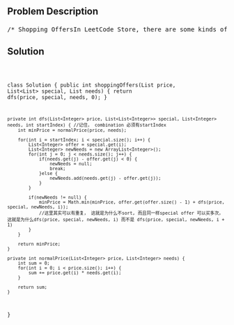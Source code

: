 <!--
<style>
  body { font-family: Arial, sans-serif; }
  .container { max-width: 700px; margin: 0 auto; padding: 10px; }
  .comment-block { background-color: #f9f9f9; padding: 10px; border-left: 5px solid #ccc; overflow-wrap: break-word; white-space: pre-wrap; }
  .code-block { background-color: #f4f4f4; padding: 10px; border: 1px solid #ddd; overflow-wrap: break-word; white-space: pre-wrap; }
</style>
-->

<div class='container'>
<h2>Problem Description</h2>
<div class='comment-block'>
<pre>
/* Shopping OffersIn LeetCode Store, there are some kinds of items to sell. Each item has aprice.However, there are some special offers, and a special offer consists of oneor more different kinds of items with a sale price.You are given the each item's price, a set of special offers, and thenumber we need to buy for each item.The job is to output the lowest price you have to pay for exactly certainitems as given, where you could make optimal use of the special offers.Each special offer is represented in the form of an array, the last numberrepresents the price you need to pay for this special offer,other numbers represents how many specific items you could get if you buythis offer.You could use any of special offers as many times as you want.Example 1:Input: [2,5], [[3,0,5],[1,2,10]], [3,2]Output: 14Explanation:There are two kinds of items, A and B. Their prices are $2 and $5respectively.In special offer 1, you can pay $5 for 3A and 0BIn special offer 2, you can pay $10 for 1A and 2B.You need to buy 3A and 2B, so you may pay $10 for 1A and 2B (special offer#2), and $4 for 2A.Example 2:Input: [2,3,4], [[1,1,0,4],[2,2,1,9]], [1,2,1]Output: 11Explanation:The price of A is $2, and $3 for B, $4 for C.You may pay $4 for 1A and 1B, and $9 for 2A ,2B and 1C.You need to buy 1A ,2B and 1C, so you may pay $4 for 1A and 1B (specialoffer #1), and $3 for 1B, $4 for 1C.You cannot add more items, though only $9 for 2A ,2B and 1C.Note:There are at most 6 kinds of items, 100 special offers.For each item, you need to buy at most 6 of them.You are not allowed to buy more items than you want, even if that wouldlower the overall price.*//*这道题很像combination sum, combine 不同的special offer 达到不同价位， 最差解是原价购买， 好好体会*/</pre>
</div>

<h2>Solution</h2>
<div class='code-block'>
<pre><code class='language-java'>





class Solution {
    public int shoppingOffers(List<Integer> price, List<List<Integer>> special, List<Integer> needs) {
        return dfs(price, special, needs, 0);
    }
    
    private int dfs(List<Integer> price, List<List<Integer>> special, List<Integer> needs, int startIndex) { //记住， combination 必须有startIndex
        int minPrice = normalPrice(price, needs);

        for(int i = startIndex; i < special.size(); i++) {
            List<Integer> offer = special.get(i);
            List<Integer> newNeeds = new ArrayList<Integer>();
            for(int j = 0; j < needs.size(); j++) {
                if(needs.get(j) - offer.get(j) < 0) {
                    newNeeds = null;
                    break;
                }else {
                    newNeeds.add(needs.get(j) - offer.get(j));
                }
            }
            
            if(newNeeds != null) {
                minPrice = Math.min(minPrice, offer.get(offer.size() - 1) + dfs(price, special, newNeeds, i));
                //这里其实可以有重复， 这就是为什么不sort, 而且同一样special offer 可以买多次， 这就是为什么dfs(price, special, newNeeds, i) 而不是 dfs(price, special, newNeeds, i + 1)
            }
        }
        
        return minPrice;
    }
    
    private int normalPrice(List<Integer> price, List<Integer> needs) {
        int sum = 0;
        for(int i = 0; i < price.size(); i++) {
            sum += price.get(i) * needs.get(i);
        }
        
        return sum;
    }
    
}</code></pre>
</div>
</div>
